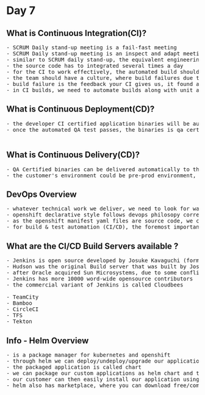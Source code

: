 # Day 7

## What is Continuous Integration(CI)?
<pre>
- SCRUM Daily stand-up meeting is a fail-fast meeting
- SCRUM Daily stand-up meeting is an inspect and adapt meeting
- similar to SCRUM daily stand-up, the equivalent engineering process is the Continuous Integration
- the source code has to integrated several times a day
- for the CI to work effectively, the automated build should involve automated test cases
- the team should have a culture, where build failures due to test case failure are treated as a good thing, and the management appreciates when such builds are broken
- build failure is the feedback your CI gives us, it found a bug during the early stage of development
- in CI builds, we need to automate builds along with unit and integration testing
</pre>

## What is Continuous Deployment(CD)?
<pre>
- the developer CI certified application binaries will be automatically deployed into QA env for further testing (automated and manual)
- once the automated QA test passes, the binaries is qa certified is ready for production

</pre>

## What is Continuous Delivery(CD)?
<pre>
- QA Certified binaries can be delivered automatically to the customer's environment
- the customer's environment could be pre-prod environment, where the customer will test manually and with automated test cases, if they find it good to go live, they make a call on when the product will be made live
</pre>

## DevOps Overview
<pre>
- whatever technical work we deliver, we need to look for ways to convert them into source code
- openshift declarative style follows devops philosopy correctly
- as the openshift manifest yaml files are source code, we can push them into version control
- for build & test automation (CI/CD), the foremost important thing is the source code should be available in version control
</pre>

## What are the CI/CD Build Servers available ?
<pre>
- Jenkins is open source developed by Josuke Kavaguchi (former Sun Microsystem employee )
- Hudson was the original Build server that was built by Josuke Kavaguchi and open source community
- after Oracle acquired Sun Microsystems, due to some conflict in idealogy the Hudson team created a branch/fork called Jenkins and they quit Oracle and they started developing Jenkins as an opensource product
- Jenkins has more 10000 word-wide opensource contributors
- the commercial variant of Jenkins is called Cloudbees

- TeamCity
- Bamboo
- CircleCI
- TFS
- Tekton
</pre>

## Info - Helm Overview
<pre>
- is a package manager for kubernetes and openshift
- through helm we can deploy/undeploy/upgrade our applications into Kubernetes/Openshift
- the packaged application is called chart
- we can package our custom applications as helm chart and then we can release to our customers
- our customer can then easily install our application using helm package manager
- helm also has marketplace, where you can download free/commerical helm charts and install them into our cluster
</pre>
